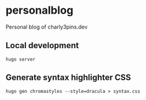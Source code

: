 # personalblog

Personal blog of charly3pins.dev


## Local development

```vim
hugo server
```

## Generate syntax highlighter CSS

```vim
hugo gen chromastyles --style=dracula > syntax.css
```